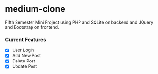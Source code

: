# medium-clone

Fifth Semester Mini Project using PHP and SQLite on backend and JQuery and Bootstrap on frontend.

### Current Features

- [x] User Login
- [x] Add New Post
- [x] Delete Post
- [x] Update Post
